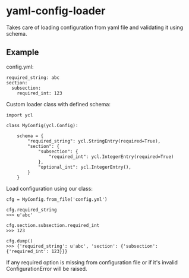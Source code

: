 yaml-config-loader
==================

Takes care of loading configuration from yaml file and validating it using schema.

Example
-------

config.yml:


    required_string: abc
    section:
      subsection:
        required_int: 123

Custom loader class with defined schema:

    import ycl

    class MyConfig(ycl.Config):
    
        schema = {
            "required_string": ycl.StringEntry(required=True),
            "section": {
                "subsection": {
                    "required_int": ycl.IntegerEntry(required=True)
                },
                "optional_int": ycl.IntegerEntry(),
            }
        }

Load configuration using our class:

    cfg = MyConfig.from_file('config.yml')

    cfg.required_string
    >>> u'abc'
    
    cfg.section.subsection.required_int
    >>> 123
    
    cfg.dump()
    >>> {'required_string': u'abc', 'section': {'subsection': {'required_int': 123}}}

If any required option is missing from configuration file or if it's invalid ConfigurationError will be raised.
